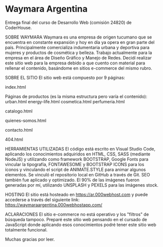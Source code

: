 # Waymara Argentina
Entrega final del curso de Desarrollo Web (comisión 24820) de CoderHouse.

SOBRE WAYMARA
Waymara es una empresa de origen tucumano que se encuentra en constante expansión y hoy en día ya opera en gran parte del país. Principalmente comercializa indumentaria urbana y deportiva para mujeres y productos de cosmética y belleza. Trabajo actualmente para la empresa en el área de Diseño Gráfico y Manejo de Redes. Decidí realizar este sitio web para la empresa debido a que cuento con material para rellenar el contenido, basándome en sitios e-commerce del mismo rubro.

SOBRE EL SITIO
El sitio web está compuesto por 9 páginas:

index.html

Páginas de productos (es la misma estructura pero varía el contenido):
urban.html
energy-life.html
cosmetica.html
perfumeria.html

catalogo.html

quienes-somos.html

contacto.html

404.html

HERRAMIENTAS UTILIZADAS
El código está escrito en Visual Studio Code, aplicando los conocimientos adquiridos en HTML, CSS, SASS (mediante NodeJS) y utilizando como framework BOOTSTRAP, Google Fonts para vincular la tipografía, FONTAWESOME y BOOTSTRAP ICONS para los íconos y vinculando el script de ANIMATE.STYLE para animar algunos elementos. Se vinculó el repositorio local en GitHub a través de Git. SEO también fue aplicado y optimizado. El 90% de las imágenes fueron generadas por mí, utilizando UNSPLASH y PEXELS para las imágenes stock.

HOSTING
El sitio está hosteado en https://ar.000webhost.com y puede accederse a través del siguiente link: https://waymaraargentina.000webhostapp.com/

ACLARACIONES
El sitio e-commerce no está operativo y los "filtros" de búsqueda tampoco. Preparé este sitio web pensando en el cursado de JavaScript donde aplicando esos conocimientos podré tener este sitio web totalmente funcional.

Muchas gracias por leer.
